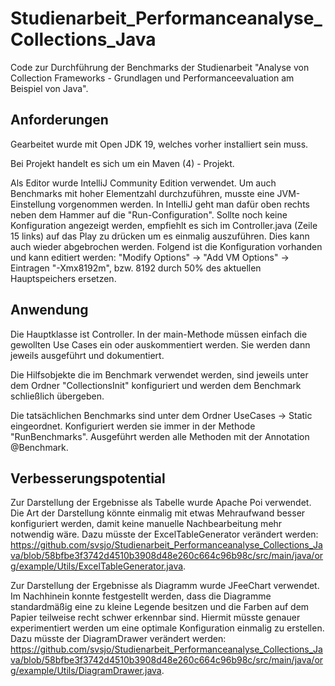 # Studienarbeit_Performanceanalyse_Collections_Java
 Code zur Durchführung der Benchmarks der Studienarbeit "Analyse von Collection Frameworks - Grundlagen und Performanceevaluation am Beispiel von Java".

## Anforderungen
Gearbeitet wurde mit Open JDK 19, welches vorher installiert sein muss. 

Bei Projekt handelt es sich um ein Maven (4) - Projekt.

Als Editor wurde  IntelliJ Community Edition verwendet. Um auch Benchmarks mit hoher Elementzahl durchzuführen, musste eine JVM-Einstellung vorgenommen werden. In IntelliJ geht man dafür oben rechts neben dem Hammer auf die "Run-Configuration". Sollte noch keine Konfiguration angezeigt werden, empfiehlt es sich im Controller.java (Zeile 15 links) auf das Play zu drücken um es einmalig auszuführen. Dies kann auch wieder abgebrochen werden. Folgend ist die Konfiguration vorhanden und kann editiert werden: "Modify Options" -> "Add VM Options" -> Eintragen "-Xmx8192m", bzw. 8192 durch 50% des aktuellen Hauptspeichers ersetzen. 

## Anwendung
Die Hauptklasse ist Controller. In der main-Methode müssen einfach die gewollten Use Cases ein oder auskommentiert werden. Sie werden dann jeweils ausgeführt und dokumentiert. 

Die Hilfsobjekte die im Benchmark verwendet werden, sind jeweils unter dem Ordner "CollectionsInit" konfiguriert und werden dem Benchmark schließlich übergeben.

Die tatsächlichen Benchmarks sind unter dem Ordner UseCases -> Static eingeordnet. Konfiguriert werden sie immer in der Methode "RunBenchmarks". Ausgeführt werden alle Methoden mit der Annotation @Benchmark. 

## Verbesserungspotential
Zur Darstellung der Ergebnisse als Tabelle wurde Apache Poi verwendet. Die Art der Darstellung könnte einmalig mit etwas Mehraufwand besser konfiguriert werden, damit keine manuelle Nachbearbeitung mehr notwendig wäre. 
Dazu müsste der ExcelTableGenerator verändert werden: https://github.com/svsjo/Studienarbeit_Performanceanalyse_Collections_Java/blob/58bfbe3f3742d4510b3908d48e260c664c96b98c/src/main/java/org/example/Utils/ExcelTableGenerator.java.

Zur Darstellung der Ergebnisse als Diagramm wurde JFeeChart verwendet. Im Nachhinein konnte festgestellt werden, dass die Diagramme standardmäßig eine zu kleine Legende besitzen und die Farben auf dem Papier teilweise recht schwer erkennbar sind. Hiermit müsste genauer experimentiert werden um eine optimale Konfiguration einmalig zu erstellen. 
Dazu müsste der DiagramDrawer verändert werden: https://github.com/svsjo/Studienarbeit_Performanceanalyse_Collections_Java/blob/58bfbe3f3742d4510b3908d48e260c664c96b98c/src/main/java/org/example/Utils/DiagramDrawer.java. 
